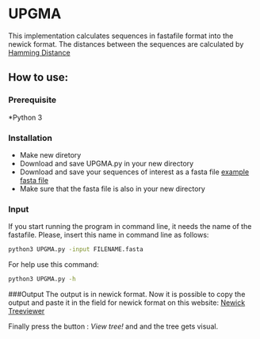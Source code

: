# **UPGMA**


This implementation calculates sequences in fastafile format into the newick format. The distances between the sequences are calculated by [Hamming Distance](https://en.wikipedia.org/wiki/Hamming_distance)

## How to use:

### Prerequisite
*Python 3

### Installation
- Make new diretory
- Download and save UPGMA.py in your new directory
- Download and save your sequences of interest as a fasta file [example fasta file](http://www.cbs.dtu.dk/services/NetGene2/fasta.php)
- Make sure that the fasta file is also in your new directory

### Input
If you start running the program in command line, it needs the name of the fastafile. Please, insert this name in command line as follows: 

```bash
python3 UPGMA.py -input FILENAME.fasta
```

For help use this command:

```bash
python3 UPGMA.py -h
```

###Output
The output is in newick format. Now it is possible to copy the output and paste it in the field for newick format on this website: [Newick Treeviewer](http://etetoolkit.org/treeview/)

Finally press the button : _View tree!_ and and the tree gets visual.
